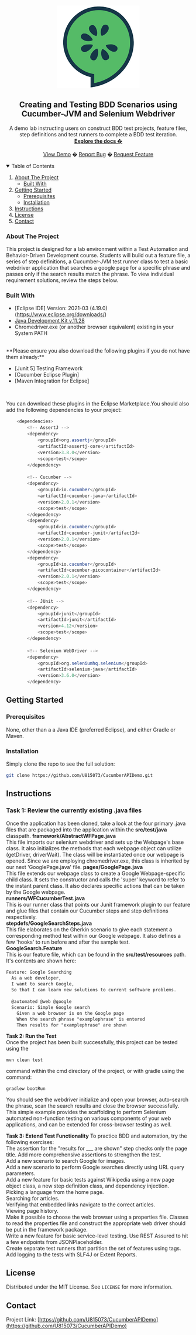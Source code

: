 ﻿<!-- PROJECT LOGO -->
<br />
<p align="center">
  <a href="https://github.com/rkelly310/CucumberAPIDemo/">
    <img src="images/cucumber.png" alt="Logo">
  </a>

  <h2 align="center">Creating and Testing BDD Scenarios using Cucumber-JVM and Selenium Webdriver</h2>

  <p align="center">
    A demo lab instructing users on construct BDD test projects, feature files, step definitions and test runners to complete a BDD test iteration.
    <br />
    <a href="https://github.com/U815073/CucumberAPIDemo/"><strong>Explore the docs �</strong></a>
    <br />
    <br />
    <a href="https://github.com/U815073/CucumberAPIDemo/">View Demo</a>
    �
    <a href="https://github.com/U815073/CucumberAPIDemo/issues">Report Bug</a>
    �
    <a href="https://github.com/U815073/CucumberAPIDemo/issues">Request Feature</a>
  </p>
</p>



<!-- TABLE OF CONTENTS -->
<details open="open">
  <summary>Table of Contents</summary>
  <ol>
    <li>
      <a href="#about-the-project">About The Project</a>
      <ul>
        <li><a href="#built-with">Built With</a></li>
      </ul>
    </li>
    <li>
      <a href="#getting-started">Getting Started</a>
      <ul>
        <li><a href="#prerequisites">Prerequisites</a></li>
        <li><a href="#installation">Installation</a></li>
        </ul>
        <li><a href="#instructions">Instructions</a></li>
      </ul>
    </li>
<!--
    <li><a href="#roadmap">Roadmap</a></li>
    <li><a href="#contributing">Contributing</a></li>
-->
    <li><a href="#license">License</a></li>
    <li><a href="#contact">Contact</a></li>
<!--
    <li><a href="#acknowledgements">Acknowledgements</a></li>
-->
  </ol>
</details>



<!-- ABOUT THE PROJECT -->
### About The Project

This project is designed for a lab environment within a Test Automation and Behavior-Driven Development course. Students will build out a feature file, a series of step definitions, a Cucumber-JVM test runner class to test a basic webdriver application that searches a google page for a specific phrase and passes only if the search results match the phrase.
To view individual requirement solutions, review the steps below.

### Built With

* [Eclipse IDE] Version: 2021-03 (4.19.0) (https://www.eclipse.org/downloads/)
* [Java Development Kit v.11.28](https://openjdk.java.net/projects/jdk/11/)
* Chromedriver.exe (or another browser equivalent) existing in your System PATH
<br>
**Please ensure you also download the following plugins if you do not have them already:**

* [Junit 5] Testing Framework
* [Cucumber Eclipse Plugin]
* [Maven Integration for Eclipse]
<br>

You can download these plugins in the Eclipse Marketplace.You should also add the following dependencies to your project:
```java
    <dependencies>
        <!-- AssertJ -->
        <dependency>
            <groupId>org.assertj</groupId>
            <artifactId>assertj-core</artifactId>
            <version>3.8.0</version>
            <scope>test</scope>
        </dependency>

        <!-- Cucumber -->
        <dependency>
            <groupId>io.cucumber</groupId>
            <artifactId>cucumber-java</artifactId>
            <version>2.0.1</version>
            <scope>test</scope>
        </dependency>
        <dependency>
            <groupId>io.cucumber</groupId>
            <artifactId>cucumber-junit</artifactId>
            <version>2.0.1</version>
            <scope>test</scope>
        </dependency>
        <dependency>
            <groupId>io.cucumber</groupId>
            <artifactId>cucumber-picocontainer</artifactId>
            <version>2.0.1</version>
            <scope>test</scope>
        </dependency>

        <!-- JUnit -->
        <dependency>
            <groupId>junit</groupId>
            <artifactId>junit</artifactId>
            <version>4.12</version>
            <scope>test</scope>
        </dependency>

        <!-- Selenium WebDriver -->
        <dependency>
            <groupId>org.seleniumhq.selenium</groupId>
            <artifactId>selenium-java</artifactId>
            <version>3.6.0</version>
        </dependency>
```

<!-- GETTING STARTED -->
## Getting Started

### Prerequisites

None, other than a a Java IDE (preferred Eclipse), and either Gradle or Maven.

### Installation

Simply clone the repo to see the full solution:
   ```sh
   git clone https://github.com/U815073/CucumberAPIDemo.git
   ```
<!-- Instructions -->
## Instructions
### Task 1: Review the currently existing .java files  
Once the application has been cloned, take a look at the four primary .java files that are packaged into the application within the **src/test/java** classpath.
**framework/AbstractWFPage.java**  
This file imports our selenium webdriver and sets up the Webpage's base class. It also initializes the methods that each webpage object can utilize (getDriver, driverWait). The class will be instantiated once our webpage is opened. Since we are employing chromedriver.exe, this class is inherited by our next 'GooglePage.java' file.
**pages/GooglePage.java**  
This file extends our webpage class to create a Google Webpage-specific child class. It sets the constructor and calls the 'super' keyword to refer to the instant parent class. It also declares specific actions that can be taken by the Google webpage.  
**runners/WFCucumberTest.java**  
This is our runner class that points our Junit framework plugin to our feature and glue files that contain our Cucumber steps and step definitions respectively.  
**stepdefs/GoogleSearchSteps.java**  
This file elaborates on the Gherkin scenario to give each statement a corresponding method test within our Google webpage. It also defines a few 'hooks' to run before and after the sample test.
<br>
**GoogleSearch.Feature**  
This is our feature file, which can be found in the **src/test/resources** path. It's contents are shown here:  
```
Feature: Google Searching
  As a web developer,
  I want to search Google,
  So that I can learn new solutions to current software problems.

  @automated @web @google
  Scenario: Simple Google search
    Given a web browser is on the Google page
    When the search phrase "examplephrase" is entered
    Then results for "examplephrase" are shown
```
  
**Task 2: Run the Test**  
Once the project has been built successfully, this project can be tested using the
```
mvn clean test
```
command within the cmd directory of the project, or with gradle using the command:
```
gradlew bootRun
```
You should see the webdriver initialize and open your browser, auto-search the phrase, scan the search results and close the browser successfully. This simple example provides the scaffolding to perform Selenium automated non-function testing on various components of your web applications, and can be extended for cross-browser testing as well.

**Task 3: Extend Test Functionality**
To practice BDD and automation, try the following exercises:
<br>
The assertion for the "results for ___ are shown" step checks only the page title. Add more comprehensive assertions to strengthen the test.  
Add a new scenario to search Google for images.  
Add a new scenario to perform Google searches directly using URL query parameters.  
Add a new feature for basic tests against Wikipedia using a new page object class, a new step definition class, and dependency injection.  
Picking a language from the home page.  
Searching for articles.  
Verifying that embedded links navigate to the correct articles.  
Viewing page history.  
Make it possible to choose the web browser using a properties file. Classes to read the properties file and construct the appropriate web driver should be put in the framework package.  
Write a new feature for basic service-level testing. Use REST Assured to hit a few endpoints from JSONPlaceholder.  
Create separate test runners that partition the set of features using tags.  
Add logging to the tests with SLF4J or Extent Reports.  
<!-- LICENSE -->
## License

Distributed under the MIT License. See `LICENSE` for more information.

<!-- CONTACT -->
## Contact

Project Link: [https://github.com/U815073/CucumberAPIDemo](https://github.com/U815073/CucumberAPIDemo)



<!-- MARKDOWN LINKS & IMAGES -->
<!-- https://www.markdownguide.org/basic-syntax/#reference-style-links -->
[contributors-shield]: https://img.shields.io/github/contributors/othneildrew/Best-README-Template.svg?style=for-the-badge
[contributors-url]: https://github.com/othneildrew/Best-README-Template/graphs/contributors
[forks-shield]: https://img.shields.io/github/forks/othneildrew/Best-README-Template.svg?style=for-the-badge
[forks-url]: https://github.com/othneildrew/Best-README-Template/network/members
[stars-shield]: https://img.shields.io/github/stars/othneildrew/Best-README-Template.svg?style=for-the-badge
[stars-url]: https://github.com/othneildrew/Best-README-Template/stargazers
[issues-shield]: https://img.shields.io/github/issues/othneildrew/Best-README-Template.svg?style=for-the-badge
[issues-url]: https://github.com/othneildrew/Best-README-Template/issues
[license-shield]: https://img.shields.io/github/license/othneildrew/Best-README-Template.svg?style=for-the-badge
[license-url]: https://github.com/othneildrew/Best-README-Template/blob/master/LICENSE.txt
[linkedin-shield]: https://img.shields.io/badge/-LinkedIn-black.svg?style=for-the-badge&logo=linkedin&colorB=555
[linkedin-url]: https://linkedin.com/in/othneildrew
[product-screenshot]: images/screenshot.png
